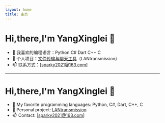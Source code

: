 ```yaml
---
layout: home
title: 主页
---
```


# Hi,there,I'm YangXinglei 👋


- 🌱 我喜欢的编程语言：Python C# Dart C++ C
- 🚀 个人项目：[文件传输与聊天工具](https://github.com/你的仓库)（LANtransmission）
- 📫 联系方式：[sparky2021@163.com]

---



# Hi,there,I'm YangXinglei 👋
- 🌱 My favorite programming languages: Python, C#, Dart, C++, C
- 🚀 Personal project: [LANtransmission](https://github.com/你的仓库)
- 📫 Contact: [sparky2021@163.com]